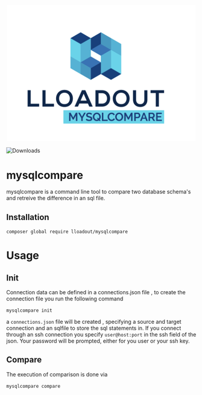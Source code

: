 <p align="center">
    <img src="https://github.com/LLoadout/assets/blob/master/LLoadout_mysqlcompare.png" width="500" title="LLoadout logo">
</p>

![Downloads](https://img.shields.io/packagist/dt/lloadout/mysqlcompare.svg?style=flat-square)

# mysqlcompare

mysqlcompare is a command line tool to compare two database schema's and retreive the difference in an sql file.


## Installation

```shell
composer global require lloadout/mysqlcompare
```

# Usage

## Init

Connection data can be defined in a connections.json file , to create the connection file you run the following command

```shell
mysqlcompare init
```

a `connections.json` file will be created , specifying a source and target connection and an sqlfile to store the sql statements in.
If you connect through an ssh connection you specify `user@host:port` in the ssh field of the json.  Your password will be prompted, either for you user or your ssh key.

## Compare

The execution of comparison is done via 

```shell
mysqlcompare compare
```
